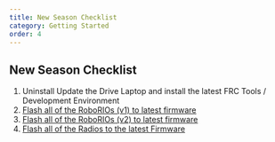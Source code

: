 ```yaml
---
title: New Season Checklist
category: Getting Started
order: 4
---
```


## New Season Checklist
1. Uninstall Update the Drive Laptop and install the latest FRC Tools / Development Environment  
2. [Flash all of the RoboRIOs (v1) to latest firmware](https://docs.wpilib.org/en/latest/docs/getting-started/getting-started-frc-control-system/imaging-your-roborio.html)  
3. [Flash all of the RoboRIOs (v2) to latest firmware](https://docs.wpilib.org/en/latest/docs/zero-to-robot/step-3/roborio2-imaging.html)  
4. [Flash all of the Radios to the latest Firmware](https://docs.wpilib.org/en/latest/docs/getting-started/getting-started-frc-control-system/radio-programming.html)  